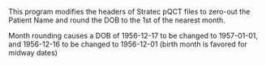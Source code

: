 This program modifies the headers of Stratec pQCT files to zero-out
the Patient Name and round the DOB to the 1st of the nearest month.

Month rounding causes a DOB of 1956-12-17 to be changed to 1957-01-01,
and 1956-12-16 to be changed to 1956-12-01 (birth month is favored for midway dates)

